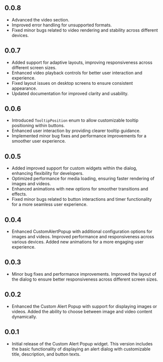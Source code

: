 ## 0.0.8

- Advanced the video section.
- Improved error handling for unsupported formats.
- Fixed minor bugs related to video rendering and stability across different devices.

## 0.0.7

- Added support for adaptive layouts, improving responsiveness across different screen sizes.
- Enhanced video playback controls for better user interaction and experience.
- Fixed layout issues on desktop screens to ensure consistent appearance.
- Updated documentation for improved clarity and usability.

## 0.0.6

- Introduced `TooltipPosition` enum to allow customizable tooltip positioning within buttons.
- Enhanced user interaction by providing clearer tooltip guidance.
- Implemented minor bug fixes and performance improvements for a smoother user experience.

## 0.0.5

- Added improved support for custom widgets within the dialog, enhancing flexibility for developers.
- Optimized performance for media loading, ensuring faster rendering of images and videos.
- Enhanced animations with new options for smoother transitions and effects.
- Fixed minor bugs related to button interactions and timer functionality for a more seamless user experience.

## 0.0.4

- Enhanced CustomAlertPopup with additional configuration options for images and videos. Improved performance and responsiveness across various devices. Added new animations for a more engaging user experience.

## 0.0.3

- Minor bug fixes and performance improvements. Improved the layout of the dialog to ensure better responsiveness across different screen sizes.

## 0.0.2

- Enhanced the Custom Alert Popup with support for displaying images or videos. Added the ability to choose between image and video content dynamically.

## 0.0.1

- Initial release of the Custom Alert Popup widget. This version includes the basic functionality of displaying an alert dialog with customizable title, description, and button texts.
